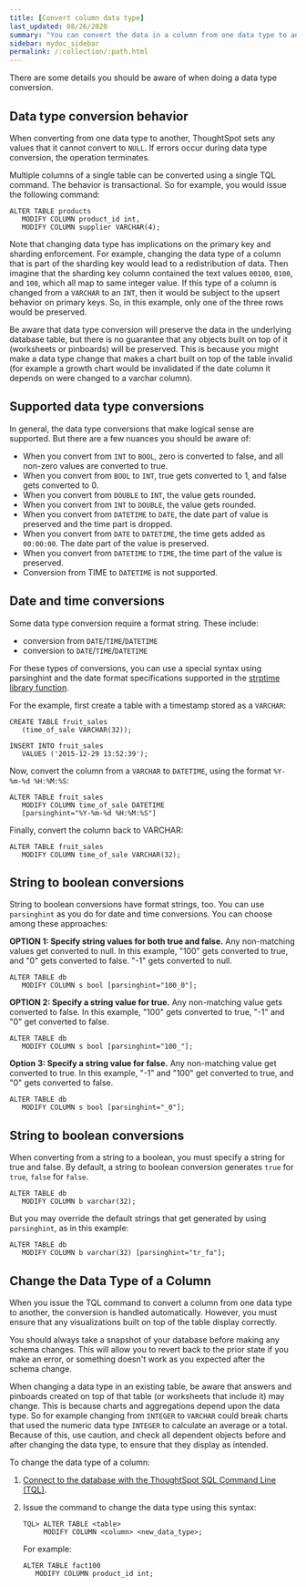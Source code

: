 ```yaml
---
title: [Convert column data type]
last_updated: 08/26/2020
summary: "You can convert the data in a column from one data type to another by issuing a TQL command. "
sidebar: mydoc_sidebar
permalink: /:collection/:path.html
---
```

There are some details you should be aware of when doing a data type conversion.

## Data type conversion behavior

When converting from one data type to another, ThoughtSpot sets any values that it cannot convert to `NULL`. If errors occur during data type conversion, the
operation terminates.

[//]: # (However, you may choose to force the conversion despite the errors. You can start TQL in allow_unsafe mode to continue with the data conversion, at your own risk, of course! To start TQL in unsafe mode, issue this command:)
[//]: # (``` tql --allow_unsafe ```)

Multiple columns of a single table can be converted using a single TQL command.
The behavior is transactional. So for example, you would issue the following command:

```
ALTER TABLE products
   MODIFY COLUMN product_id int,
   MODIFY COLUMN supplier VARCHAR(4);
```

Note that changing data type has implications on the primary key and
sharding enforcement. For example, changing the data type of a column that is
part of the sharding key would lead to a redistribution of data. Then imagine
that the sharding key column contained the text values `00100`, `0100`, and
`100`, which all map to same integer value. If this type of a column is changed
from a `VARCHAR` to an `INT`, then it would be subject to the upsert behavior on
primary keys. So, in this example, only one of the three rows would be preserved.

Be aware that data type conversion will preserve the data in the underlying
database table, but there is no guarantee that any objects built on top of it
(worksheets or pinboards) will be preserved. This is because you might make a
data type change that makes a chart built on top of the table invalid (for
example a growth chart would be invalidated if the date column it depends on
were changed to a varchar column).

## Supported data type conversions

In general, the data type conversions that make logical sense are supported. But
there are a few nuances you should be aware of:

-   When you convert from `INT` to `BOOL`, zero is converted to false, and all non-zero values are converted to true.
-   When you convert from `BOOL` to `INT`, true gets converted to 1, and false gets converted to 0.
-   When you convert from `DOUBLE` to `INT`, the value gets rounded.
-   When you convert from `INT` to `DOUBLE`, the value gets rounded.
-   When you convert from `DATETIME` to `DATE`, the date part of value is preserved and the time part is dropped.
-   When you convert from `DATE` to `DATETIME`, the time gets added as `00:00:00`. The date part of the value is preserved.
-   When you convert from `DATETIME` to `TIME`, the time part of the value is preserved.
-   Conversion from TIME to `DATETIME` is not supported.

## Date and time conversions

Some data type conversion require a format string. These include:

-   conversion from `DATE`/`TIME`/`DATETIME`
-   conversion to `DATE`/`TIME`/`DATETIME`

For these types of conversions, you can use a special syntax using parsinghint
and the date format specifications supported in the [strptime library
function](http://man7.org/linux/man-pages/man3/strptime.3.html).

For the example, first create a table with a timestamp stored as a `VARCHAR`:

```
CREATE TABLE fruit_sales
   (time_of_sale VARCHAR(32));

INSERT INTO fruit_sales
   VALUES ('2015-12-29 13:52:39');
```

Now, convert the column from a `VARCHAR` to `DATETIME`, using the format `%Y-%m-%d %H:%M:%S`:

```
ALTER TABLE fruit_sales
   MODIFY COLUMN time_of_sale DATETIME
   [parsinghint="%Y-%m-%d %H:%M:%S"]
```

Finally, convert the column back to VARCHAR:

```
ALTER TABLE fruit_sales
   MODIFY COLUMN time_of_sale VARCHAR(32);
```

## String to boolean conversions

String to boolean conversions have format strings, too. You can use `parsinghint`
as you do for date and time conversions. You can choose among these approaches:

**OPTION 1: Specify string values for both true and false.** Any non-matching values
get converted to null. In this example, "100" gets converted to true, and "0"
gets converted to false. "-1" gets converted to null.

```
ALTER TABLE db
   MODIFY COLUMN s bool [parsinghint="100_0"];
```

**OPTION 2: Specify a string value for true.** Any non-matching value gets converted
to false. In this example, "100" gets converted to true, "-1" and "0" get
converted to false.

```
ALTER TABLE db
   MODIFY COLUMN s bool [parsinghint="100_"];
```

**Option 3: Specify a string value for false.** Any non-matching value get
converted to true. In this example, "-1" and "100" get converted to true, and
"0" gets converted to false.

```
ALTER TABLE db
   MODIFY COLUMN s bool [parsinghint="_0"];
```


## String to boolean conversions

When converting from a string to a boolean, you must specify a string for true and false. By default, a string to boolean conversion generates `true` for `true`, `false` for `false`.

```
ALTER TABLE db
   MODIFY COLUMN b varchar(32);
```

But you may override the default strings that get generated by using
`parsinghint`, as in this example:

```
ALTER TABLE db
   MODIFY COLUMN b varchar(32) [parsinghint="tr_fa"];
```

## Change the Data Type of a Column

When you issue the TQL command to convert a column from one data type to
another, the conversion is handled automatically. However, you must ensure
that any visualizations built on top of the table display correctly.

You should always take a snapshot of your database before making any schema
changes. This will allow you to revert back to the prior state if you make an
error, or something doesn't work as you expected after the schema change.

When changing a data type in an existing table, be aware that answers and
pinboards created on top of that table (or worksheets that include it) may
change. This is because charts and aggregations depend upon the data type. So
for example changing from `INTEGER` to `VARCHAR` could break charts that used
the numeric data type `INTEGER` to calculate an average or a total. Because of
this, use caution, and check all dependent objects before and after changing the
data type, to ensure that they display as intended.

To change the data type of a column:

1. [Connect to the database with the ThoughtSpot SQL Command Line (TQL)](prep-schema-for-load.html#connect-with-tql).
2. Issue the command to change the data type using this syntax:

    ```
    TQL> ALTER TABLE <table>
         MODIFY COLUMN <column> <new_data_type>;
    ```

    For example:

    ```
    ALTER TABLE fact100
       MODIFY COLUMN product_id int;
    ```
